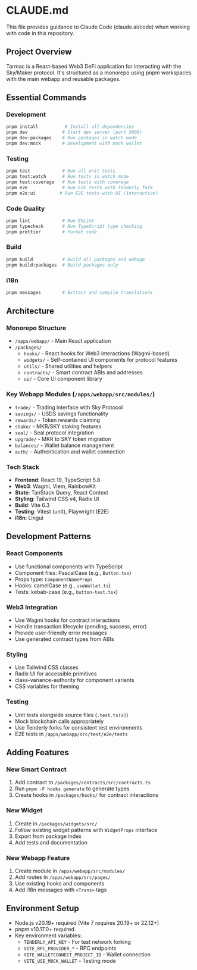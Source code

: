# CLAUDE.md

This file provides guidance to Claude Code (claude.ai/code) when working with code in this repository.

## Project Overview

Tarmac is a React-based Web3 DeFi application for interacting with the Sky/Maker protocol. It's structured as a monorepo using pnpm workspaces with the main webapp and reusable packages.

## Essential Commands

### Development

```bash
pnpm install          # Install all dependencies
pnpm dev             # Start dev server (port 3000)
pnpm dev:packages    # Run packages in watch mode
pnpm dev:mock        # Development with mock wallet
```

### Testing

```bash
pnpm test            # Run all unit tests
pnpm test:watch      # Run tests in watch mode
pnpm test:coverage   # Run tests with coverage
pnpm e2e             # Run E2E tests with Tenderly fork
pnpm e2e:ui         # Run E2E tests with UI (interactive)
```

### Code Quality

```bash
pnpm lint            # Run ESLint
pnpm typecheck       # Run TypeScript type checking
pnpm prettier        # Format code
```

### Build

```bash
pnpm build           # Build all packages and webapp
pnpm build:packages  # Build packages only
```

### i18n

```bash
pnpm messages        # Extract and compile translations
```

## Architecture

### Monorepo Structure

- `/apps/webapp/` - Main React application
- `/packages/`
  - `hooks/` - React hooks for Web3 interactions (Wagmi-based)
  - `widgets/` - Self-contained UI components for protocol features
  - `utils/` - Shared utilities and helpers
  - `contracts/` - Smart contract ABIs and addresses
  - `ui/` - Core UI component library

### Key Webapp Modules (`/apps/webapp/src/modules/`)

- `trade/` - Trading interface with Sky Protocol
- `savings/` - USDS savings functionality
- `rewards/` - Token rewards claiming
- `stake/` - MKR/SKY staking features
- `seal/` - Seal protocol integration
- `upgrade/` - MKR to SKY token migration
- `balances/` - Wallet balance management
- `auth/` - Authentication and wallet connection

### Tech Stack

- **Frontend**: React 19, TypeScript 5.8
- **Web3**: Wagmi, Viem, RainbowKit
- **State**: TanStack Query, React Context
- **Styling**: Tailwind CSS v4, Radix UI
- **Build**: Vite 6.3
- **Testing**: Vitest (unit), Playwright (E2E)
- **i18n**: Lingui

## Development Patterns

### React Components

- Use functional components with TypeScript
- Component files: PascalCase (e.g., `Button.tsx`)
- Props type: `ComponentNameProps`
- Hooks: camelCase (e.g., `useWallet.ts`)
- Tests: kebab-case (e.g., `button-test.tsx`)

### Web3 Integration

- Use Wagmi hooks for contract interactions
- Handle transaction lifecycle (pending, success, error)
- Provide user-friendly error messages
- Use generated contract types from ABIs

### Styling

- Use Tailwind CSS classes
- Radix UI for accessible primitives
- class-variance-authority for component variants
- CSS variables for theming

### Testing

- Unit tests alongside source files (`.test.ts(x)`)
- Mock blockchain calls appropriately
- Use Tenderly forks for consistent test environments
- E2E tests in `/apps/webapp/src/test/e2e/tests`

## Adding Features

### New Smart Contract

1. Add contract to `/packages/contracts/src/contracts.ts`
2. Run `pnpm -F hooks generate` to generate types
3. Create hooks in `/packages/hooks/` for contract interactions

### New Widget

1. Create in `/packages/widgets/src/`
2. Follow existing widget patterns with `WidgetProps` interface
3. Export from package index
4. Add tests and documentation

### New Webapp Feature

1. Create module in `/apps/webapp/src/modules/`
2. Add routes in `/apps/webapp/src/pages/`
3. Use existing hooks and components
4. Add i18n messages with `<Trans>` tags

## Environment Setup

- Node.js v20.19+ required (Vite 7 requires 20.19+ or 22.12+)
- pnpm v10.17.0+ required
- Key environment variables:
  - `TENDERLY_API_KEY` - For test network forking
  - `VITE_RPC_PROVIDER_*` - RPC endpoints
  - `VITE_WALLETCONNECT_PROJECT_ID` - Wallet connection
  - `VITE_USE_MOCK_WALLET` - Testing mode
